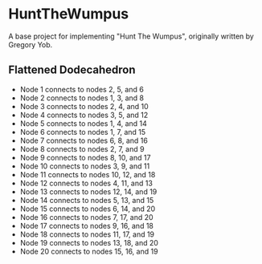 # HuntTheWumpus

A base project for implementing "Hunt The Wumpus", originally written by Gregory Yob.

## Flattened Dodecahedron

* Node 1 connects to nodes 2, 5, and 6
* Node 2 connects to nodes 1, 3, and 8
* Node 3 connects to nodes 2, 4, and 10
* Node 4 connects to nodes 3, 5, and 12
* Node 5 connects to nodes 1, 4, and 14
* Node 6 connects to nodes 1, 7, and 15
* Node 7 connects to nodes 6, 8, and 16
* Node 8 connects to nodes 2, 7, and 9
* Node 9 connects to nodes 8, 10, and 17
* Node 10 connects to nodes 3, 9, and 11
* Node 11 connects to nodes 10, 12, and 18
* Node 12 connects to nodes 4, 11, and 13
* Node 13 connects to nodes 12, 14, and 19
* Node 14 connects to nodes 5, 13, and 15
* Node 15 connects to nodes 6, 14, and 20
* Node 16 connects to nodes 7, 17, and 20
* Node 17 connects to nodes 9, 16, and 18
* Node 18 connects to nodes 11, 17, and 19
* Node 19 connects to nodes 13, 18, and 20
* Node 20 connects to nodes 15, 16, and 19
